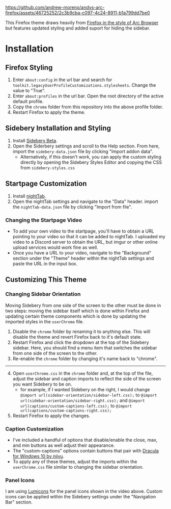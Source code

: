 

https://github.com/andrew-moreno/andys-arc-firefox/assets/46725252/2c3b9cba-c097-4c24-8911-b1a799dd7be0

This Firefox theme draws heavily from [Firefox in the style of Arc Browser](https://www.reddit.com/r/FirefoxCSS/comments/11vjtat/firefox_in_the_style_of_arc_browser/) but features updated styling and added suport for hiding the sidebar.

# Installation
## Firefox Styling
1. Enter `about:config` in the url bar and search for `toolkit.legacyUserProfileCustomizations.stylesheets`. Change the value to "True".
2. Enter `about:profiles` in the url bar. Open the root directory of the active default profile.
3. Copy the `chrome` folder from this repository into the above profile folder.
4. Restart Firefox to apply the theme.

## Sidebery Installation and Styling
1. Install [Sidebery Beta](https://github.com/mbnuqw/sidebery).
2. Open the Siderbery settings and scroll to the Help section. From here, import the `sidebery-data.json` file by clicking "Import addon data".
    - Alternatively, if this doesn't work, you can apply the custom styling directly by opening the Sidebery Styles Editor and copying the CSS from `sidebery-styles.css`

## Startpage Customization
1. Install [nightTab](https://addons.mozilla.org/en-CA/firefox/addon/nighttab/).
2. Open the nightTab settings and navigate to the "Data" header. import the `nightTab-data.json` file by clicking "Import from file".

### Changing the Startpage Video
- To add your own video to the startpage, you'll have to obtain a URL pointing to your video so that it can be added to nightTab. I uploaded my video to a Discord server to obtain the URL, but imgur or other online upload services would work fine as well.  
- Once you have a URL to your video, navigate to the "Background" section under the "Theme" header within the nightTab settings and paste the URL in the input box.

## Customizing This Theme
### Changing Sidebar Orientation
Moving Sidebery from one side of the screen to the other must be done in two steps: moving the sidebar itself which is done within Firefox and updating certain theme components which is done by updating the imported styles in the `userChrome` file.
1. Disable the `chrome` folder by renaming it to anything else. This will disable the theme and revert Firefox back to it's default state.
2. Restart Firefox and click the dropdown at the top of the Sidebery sidebar. Here, you should find a menu item that switches the sidebar from one side of the screen to the other.
3. Re-enable the `chrome` folder by changing it's name back to "chrome".
---
4. Open `userChrome.css` in the `chrome` folder and, at the top of the file, adjust the sidebar and caption imports to reflect the side of the screen you want Sidebery to be on.
     - for example, if I wanted Sidebery on the right, I would change `@import url(sidebar-orientation/sidebar-left.css);` to `@import url(sidebar-orientation/sidebar-right.css);` and `@import url(captions/custom-captions-left.css);` to `@import url(captions/custom-captions-right.css);`
5. Restart Firefox to apply the changes. 

### Caption Customization
- I've included a handful of options that disable/enable the close, max, and min buttons as well adjust their appearance.
- The "custom-captions" options contain buttons that pair with [Dracula for Windows 10 by niivu](https://www.deviantart.com/niivu/art/Dracula-for-Windows-10-843182521).
- To apply any of these themes, adjust the imports within the `userChrome.css` file similar to changing the sidebar orientation.

### Panel Icons
I am using [Lumicons](https://www.deviantart.com/vantler/art/Lumicons-662277185) for the panel icons shown in the video above. Custom icons can be applied within the Sidebery settings under the "Navigation Bar" section. 
